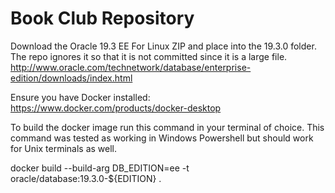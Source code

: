 # Book Club Repository

Download the Oracle 19.3 EE For Linux ZIP and place into the 19.3.0 folder. The repo ignores it so that it is not committed since it is a large file.
http://www.oracle.com/technetwork/database/enterprise-edition/downloads/index.html

Ensure you have Docker installed: https://www.docker.com/products/docker-desktop

To build the docker image run this command in your terminal of choice. This command was tested as working in Windows Powershell but should work for Unix terminals as well.

docker build --build-arg DB_EDITION=ee -t oracle/database:19.3.0-${EDITION} .
